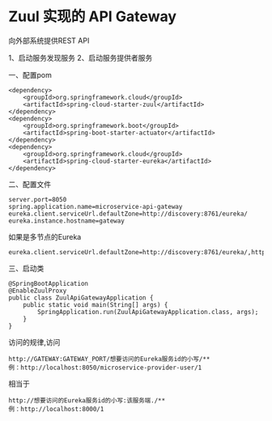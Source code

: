 # Zuul 实现的 API Gateway
向外部系统提供REST API

1、启动服务发现服务
2、启动服务提供者服务

一、配置pom

    <dependency>
        <groupId>org.springframework.cloud</groupId>
        <artifactId>spring-cloud-starter-zuul</artifactId>
    </dependency>
    <dependency>
        <groupId>org.springframework.boot</groupId>
        <artifactId>spring-boot-starter-actuator</artifactId>
    </dependency>
    <dependency>
        <groupId>org.springframework.cloud</groupId>
        <artifactId>spring-cloud-starter-eureka</artifactId>
    </dependency>
    
二、配置文件

    server.port=8050
    spring.application.name=microservice-api-gateway
    eureka.client.serviceUrl.defaultZone=http://discovery:8761/eureka/
    eureka.instance.hostname=gateway

如果是多节点的Eureka

    eureka.client.serviceUrl.defaultZone=http://discovery:8761/eureka/,http://discovery2:8762/eureka/

三、启动类

    @SpringBootApplication
    @EnableZuulProxy
    public class ZuulApiGatewayApplication {
        public static void main(String[] args) {
            SpringApplication.run(ZuulApiGatewayApplication.class, args);
        }
    }
    
访问的规律,访问

    http://GATEWAY:GATEWAY_PORT/想要访问的Eureka服务id的小写/**
    例：http://localhost:8050/microservice-provider-user/1

相当于

    http://想要访问的Eureka服务id的小写:该服务端./**
    例：http://localhost:8000/1
    


